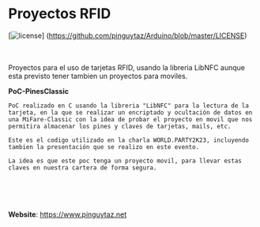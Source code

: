 # Proyectos RFID
[![license](https://www.pinguytaz.net/IMG_GITHUB/gplv3-with-text-84x42.png)] (https://github.com/pinguytaz/Arduino/blob/master/LICENSE)
<BR><BR><BR>

Proyectos para el uso de tarjetas RFID, usando la libreria LibNFC aunque esta previsto tener tambien un proyectos para moviles.


__PoC-PinesClassic__  

    PoC realizado en C usando la libreria "LibNFC" para la lectura de la tarjeta, en la que se realizar un encriptado y ocultación de datos en una MiFare-Classic con la idea de probar el proyecto en movil que nos permitira almacenar los pines y claves de tarjetas, mails, etc.  
  
    Este es el codigo utilizado en la charla WORLD.PARTY2K23, incluyendo tambien la presentación que se realizo en este evento.  
  
    La idea es que este poc tenga un proyecto movil, para llevar estas claves en nuestra cartera de forma segura.  


<br><br><br>

__Website__: <https://www.pinguytaz.net>

